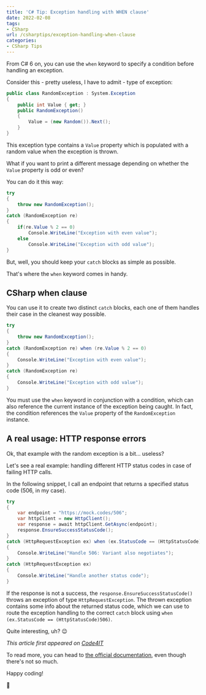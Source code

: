 ```yaml
---
title: 'C# Tip: Exception handling with WHEN clause'
date: 2022-02-08
tags:
- CSharp
url: /csharptips/exception-handling-when-clause
categories:
- CSharp Tips
---
```


From C# 6 on, you can use the `when` keyword to specify a condition before handling an exception.

Consider this - pretty useless, I have to admit - type of exception:

```cs
public class RandomException : System.Exception
{
    public int Value { get; }
    public RandomException()
    {
        Value = (new Random()).Next();
    }
}
```

This exception type contains a `Value` property which is populated with a random value when the exception is thrown.

What if you want to print a different message depending on whether the `Value` property is odd or even?

You can do it this way:

```cs
try
{
    throw new RandomException();
}
catch (RandomException re)
{
    if(re.Value % 2 == 0)
        Console.WriteLine("Exception with even value");
    else
        Console.WriteLine("Exception with odd value");
}
```

But, well, you should keep your `catch` blocks as simple as possible.

That's where the `when` keyword comes in handy.

## CSharp when clause

You can use it to create two distinct `catch` blocks, each one of them handles their case in the cleanest way possible.

```cs
try
{
    throw new RandomException();
}
catch (RandomException re) when (re.Value % 2 == 0)
{
    Console.WriteLine("Exception with even value");
}
catch (RandomException re)
{
    Console.WriteLine("Exception with odd value");
}
```

You must use the `when` keyword in conjunction with a condition, which can also reference the current instance of the exception being caught. In fact, the condition references the `Value` property of the `RandomException` instance.

## A real usage: HTTP response errors

Ok, that example with the random exception is a bit... useless?

Let's see a real example: handling different HTTP status codes in case of failing HTTP calls.

In the following snippet, I call an endpoint that returns a specified status code (506, in my case).

```cs
try
{
    var endpoint = "https://mock.codes/506";
    var httpClient = new HttpClient();
    var response = await httpClient.GetAsync(endpoint);
    response.EnsureSuccessStatusCode();
}
catch (HttpRequestException ex) when (ex.StatusCode == (HttpStatusCode)506)
{
    Console.WriteLine("Handle 506: Variant also negotiates");
}
catch (HttpRequestException ex)
{
    Console.WriteLine("Handle another status code");
}
```

If the response is not a success, the `response.EnsureSuccessStatusCode()` throws an exception of type `HttpRequestException`. The thrown exception contains some info about the returned status code, which we can use to route the exception handling to the correct `catch` block using `when (ex.StatusCode == (HttpStatusCode)506)`.

Quite interesting, uh? 😉

_This article first appeared on [Code4IT](https://www.code4it.dev/)_

To read more, you can head to [the official documentation](https://docs.microsoft.com/en-us/dotnet/csharp/language-reference/keywords/when), even though there's not so much.

Happy coding!

🐧
